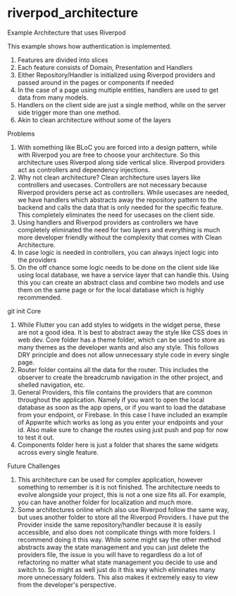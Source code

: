 # riverpod_architecture

Example Architecture that uses Riverpod

This example shows how authentication is implemented.

1) Features are divided into slices
2) Each feature consists of Domain, Presentation and Handlers
3) Either Repository/Handler is initialized using Riverpod providers and passed around in the pages or components if needed
3) In the case of a page using multiple entities, handlers are used to get data from many models.
4) Handlers on the client side are just a single method, while on the server side trigger more than one method. 
5) Akin to clean architecture without some of the layers 



Problems

1) With something like BLoC you are forced into a design pattern, while with Riverpod you are free to choose your architecture. So this architecture uses Riverpod along side vertical slice. Riverpod providers act as controllers and dependency injections.
2) Why not clean architecture? Clean architecture uses layers like controllers and usecases. Controllers are not necessary because Riverpod providers perse act as controllers. While usecases are needed, we have handlers which abstracts away the repository pattern to the backend and calls the data that is only needed for the specific feature. This completely eliminates the need for usecases on the client side.
3) Using handlers and Riverpod providers as controllers we have completely eliminated the need for two layers and everything is much more developer friendly without the complexity that comes with Clean Architecture.
4) In case logic is needed in controllers, you can always inject logic into the providers
5) On the off chance some logic needs to be done on the client side like using local database, we have a service layer that can handle this. Using this you can create an abstract class and combine two models and use them on the same page or for the local database which is highly recommended.


git init
Core

1) While Flutter you can add styles to widgets in the widget perse, these are not a good idea. It is best to abstract away the style like CSS does in web dev. Core folder has a theme folder, which can be used to store as many themes as the developer wants and also any style. This follows DRY principle and does not allow unnecessary style code in every single page.
2) Router folder contains all the data for the router. This includes the observer to create the breadcrumb navigation in the other project, and shelled navigation, etc.
3) General Providers, this file contains the providers that are common throughout the application. Namely if you want to open the local database as soon as the app opens, or if you want to load the database from your endpoint, or Firebase. In this case I have included an example of Appwrite which works as long as you enter your endpoints and your id. Also make sure to change the routes using just push and pop for now to test it out.
4) Components folder here is just a folder that shares the same widgets across every single feature.


Future Challenges

1) This architecture can be used for complex application, however something to remember is it is not finished. The architecture needs to evolve alongside your project, this is not a one size fits all. For example, you can have another folder for localization and much more.
2) Some architectures online which also use Riverpod follow the same way, but uses another folder to store all the Riverpod Providers. I have put the Provider inside the same repository/handler because it is easily accessible, and also does not complicate things with more folders. I recommend doing it this way. While some might say the other method abstracts away the state management and you can just delete the providers file, the issue is you will have to regardless do a lot of refactoring no matter what state management you decide to use and switch to. So might as well just do it this way which eliminates many more unnecessary folders. This also makes it extremely easy to view from the developer's perspective.
